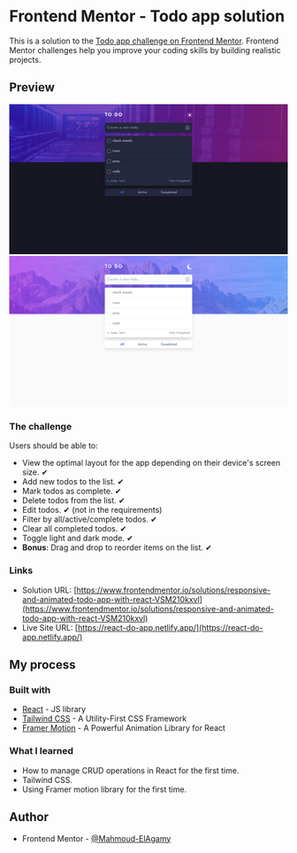 # Frontend Mentor - Todo app solution

This is a solution to the [Todo app challenge on Frontend Mentor](https://www.frontendmentor.io/challenges/todo-app-Su1_KokOW). Frontend Mentor challenges help you improve your coding skills by building realistic projects.

## Preview

![](./src/assets/design/To-Do-Dark.png)
![](./src/assets/design/To-Do-Light.png)

### The challenge

Users should be able to:

- View the optimal layout for the app depending on their device's screen size. ✔
- Add new todos to the list. ✔
- Mark todos as complete. ✔
- Delete todos from the list. ✔
- Edit todos. ✔ (not in the requirements)
- Filter by all/active/complete todos. ✔
- Clear all completed todos. ✔
- Toggle light and dark mode. ✔
- **Bonus**: Drag and drop to reorder items on the list. ✔

### Links

- Solution URL: [https://www.frontendmentor.io/solutions/responsive-and-animated-todo-app-with-react-VSM210kxvl](https://www.frontendmentor.io/solutions/responsive-and-animated-todo-app-with-react-VSM210kxvl)
- Live Site URL: [https://react-do-app.netlify.app/](https://react-do-app.netlify.app/)

## My process

### Built with

- [React](https://react.dev/) - JS library
- [Tailwind CSS](https://tailwindcss.com/) - A Utility-First CSS Framework
- [Framer Motion](https://www.framer.com/motion/) - A Powerful Animation Library for React

### What I learned

- How to manage CRUD operations in React for the first time.
- Tailwind CSS.
- Using Framer motion library for the first time.

## Author

- Frontend Mentor - [@Mahmoud-ElAgamy](https://www.frontendmentor.io/profile/Mahmoud-ElAgamy)
